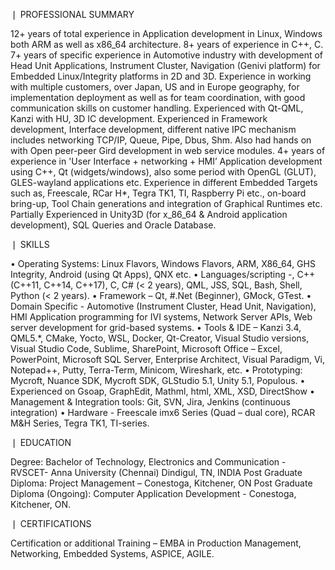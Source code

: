 ❘	PROFESSIONAL SUMMARY

12+ years of total experience in Application development in Linux, Windows both ARM as well as x86_64 architecture. 8+ years of experience in C++, C. 7+ years of specific experience in Automotive industry with development of Head Unit Applications, Instrument Cluster, Navigation (Genivi platform) for Embedded Linux/Integrity platforms in 2D and 3D. Experience in working with multiple customers, over Japan, US and in Europe geography, for implementation deployment as well as for team coordination, with good communication skills on customer handling.  Experienced with Qt-QML, Kanzi with HU, 3D IC development. Experienced in Framework development, Interface development, different native IPC mechanism includes networking TCP/IP, Queue, Pipe, Dbus, Shm. Also had hands on with Open peer-peer Gird development in web service modules. 4+ years of experience in 'User Interface + networking + HMI’ Application development using C++, Qt (widgets/windows), also some period with OpenGL (GLUT), GLES-wayland applications etc. Experience in different Embedded Targets such as, Freescale, RCar H*, Tegra TK1, TI, Raspberry Pi etc., on-board bring-up, Tool Chain generations and integration of Graphical Runtimes etc. Partially Experienced in Unity3D (for x_86_64 & Android application development), SQL Queries and Oracle Database.

❘	SKILLS

•	Operating Systems: Linux Flavors, Windows Flavors, ARM, X86_64, GHS Integrity, Android (using Qt Apps), QNX etc.
•	Languages/scripting -, C++ (C++11, C++14, C++17), C, C# (< 2 years), QML, JSS, SQL, Bash, Shell, Python (< 2 years).
•	Framework – Qt, #.Net (Beginner), GMock, GTest.
•	Domain Specific - Automotive (Instrument Cluster, Head Unit, Navigation), HMI Application programming for IVI systems, Network Server APIs, Web server development for grid-based systems.
•	Tools & IDE – Kanzi 3.4, QML5.*, CMake, Yocto, WSL, Docker, Qt-Creator, Visual Studio versions, Visual Studio Code, Sublime, SharePoint, Microsoft Office – Excel, PowerPoint, Microsoft SQL Server, Enterprise Architect, Visual Paradigm, Vi, Notepad++, Putty, Terra-Term, Minicom, Wireshark, etc.
•	Prototyping:  Mycroft, Nuance SDK, Mycroft SDK, GLStudio 5.1, Unity 5.1, Populous. 
•	Experienced on Gsoap, GraphEdit, Mathml, html, XML, XSD, DirectShow
•	Management & Integration tools: Git, SVN, Jira, Jenkins (continuous integration)
•	Hardware - Freescale imx6 Series (Quad – dual core), RCAR M&H Series, Tegra TK1, TI-series.

❘	EDUCATION

Degree: Bachelor of Technology, Electronics and Communication - RVSCET- Anna University (Chennai) Dindigul, TN, INDIA 
Post Graduate Diploma: Project Management – Conestoga, Kitchener, ON
Post Graduate Diploma (Ongoing): Computer Application Development - Conestoga, Kitchener, ON.

❘	CERTIFICATIONS

Certification or additional Training – EMBA in Production Management, Networking, Embedded Systems, ASPICE, AGILE.
